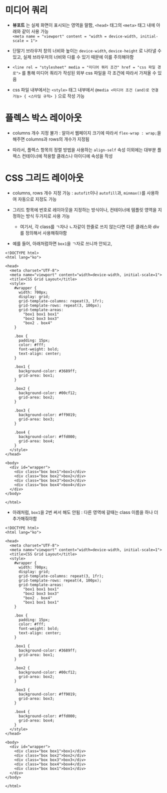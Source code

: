 # 미디어 쿼리

- **뷰포트** 는 실제 화면이 표시되는 영역을 말함, `<head>` 태그의 `<meta>` 태그 내에 아래와 같이 사용 가능\
`<meta name = "viewport" content = "width = device-width, initial-scale = 1">`

- 단말기 브라우저 창의 너비와 높이는 `device-width`, `device-height` 로 나타낼 수 있고, 실제 브라우저의 너비와 다를 수 있기 때문에 이를 주의해야함

- `<line rel = "stylesheet" media = "미디어 쿼리 조건" href = "css 파일 경로">` 를 통해 미디어 쿼리가 작성된 외부 css 파일을 각 조건에 따라서 가져올 수 있음

- css 파일 내부에서는 `<style>` 태그 내부에서 `@media <미디어 조건 (and)로 연결 가능> { <스타일 규칙> }` 으로 작성 가능

# 플렉스 박스 레이아웃 

- columns 개수 지정 불가 : 알아서 웹페이지 크기에 따라서 `flex-wrap : wrap;`을 해주면 columns과 rows의 개수가 지정됨

- 따라서, 플렉스 항목의 정렬 방법을 사용하는 `align-self` 속성 이외에는 대부분 플렉스 컨테이너에 적용할 클래스나 아이디에 속성을 작성

# CSS 그리드 레이아웃

- columns, rows 개수 지정 가능 : `autofit`이나 `autofill`과, `minmax()`를 사용하여 자동으로 지정도 가능

- 그리드 항목에 번호로 레이아웃을 지정하는 방식이나, 컨테이너에 템플릿 영역을 지정하는 방식 두가지로 사용 가능
    - 여기서, 각 class를 ㄱ자나 ㄴ자같이 한줄로 쓰지 않는다면 다른 클래스와 div를 정의해서 사용해줘야함

- 예를 들어, 아래처럼하면 `box1`을 ㄱ자로 쓰니까 안되고,

```
<!DOCTYPE html>
<html lang="ko">

<head>
  <meta charset="UTF-8">
  <meta name="viewport" content="width=device-width, initial-scale=1">
  <title>CSS Grid Layout</title>
  <style>
    #wrapper {
      width: 700px;
      display: grid;
      grid-template-columns: repeat(3, 1fr);
      grid-template-rows: repeat(3, 100px);
      grid-template-areas:
        "box1 box1 box1"
        "box2 box3 box3"
        "box2 . box4"
    }

    .box {
      padding: 15px;
      color: #fff;
      font-weight: bold;
      text-align: center;
    }

    .box1 {
      background-color: #3689ff;
      grid-area: box1;
    }

    .box2 {
      background-color: #00cf12;
      grid-area: box2;
    }

    .box3 {
      background-color: #ff9019;
      grid-area: box3;
    }

    .box4 {
      background-color: #ffd000;
      grid-area: box4;
    }
  </style>
</head>

<body>
  <div id="wrapper">
    <div class="box box1">box1</div>
    <div class="box box2">box2</div>
    <div class="box box3">box3</div>
    <div class="box box4">box4</div>
  </div>
</body>

</html>
```

- 아래처럼, `box1`을 2번 써서 해도 안됨 : 다른 영역에 갈때는 class 이름을 하나 더 추가해줘야함

```
<!DOCTYPE html>
<html lang="ko">

<head>
  <meta charset="UTF-8">
  <meta name="viewport" content="width=device-width, initial-scale=1">
  <title>CSS Grid Layout</title>
  <style>
    #wrapper {
      width: 700px;
      display: grid;
      grid-template-columns: repeat(3, 1fr);
      grid-template-rows: repeat(4, 100px);
      grid-template-areas:
        "box1 box1 box1"
        "box2 box3 box3"
        "box2 . box4"
        "box1 box1 box1"
    }

    .box {
      padding: 15px;
      color: #fff;
      font-weight: bold;
      text-align: center;
    }

    .box1 {
      background-color: #3689ff;
      grid-area: box1;
    }

    .box2 {
      background-color: #00cf12;
      grid-area: box2;
    }

    .box3 {
      background-color: #ff9019;
      grid-area: box3;
    }

    .box4 {
      background-color: #ffd000;
      grid-area: box4;
    }
  </style>
</head>

<body>
  <div id="wrapper">
    <div class="box box1">box1</div>
    <div class="box box2">box2</div>
    <div class="box box3">box3</div>
    <div class="box box4">box4</div>
    <div class="box box1">box1</div>
  </div>
</body>

</html>
```
